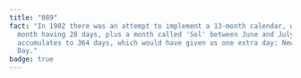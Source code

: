 ```yaml
---
title: "089"
fact: "In 1902 there was an attempt to implement a 13-month calendar, with each
  month having 28 days, plus a month called 'Sol' between June and July. This
  accumulates to 364 days, which would have given us one extra day: New Year
  Day."
badge: true
---
```

